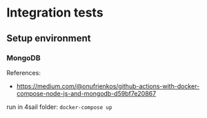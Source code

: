 # Integration tests

## Setup environment

### MongoDB

References:

- https://medium.com/@onufrienkos/github-actions-with-docker-compose-node-js-and-mongodb-d59bf7e20867

run in 4sail folder: `docker-compose up`